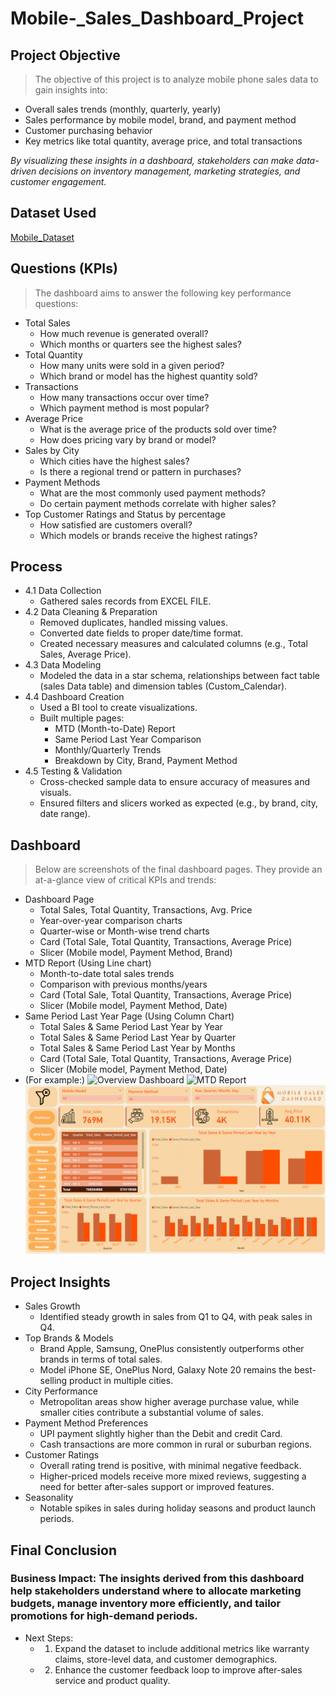 # Mobile-_Sales_Dashboard_Project
## Project Objective
> The objective of this project is to analyze mobile phone sales data to gain insights into:
* Overall sales trends (monthly, quarterly, yearly)
* Sales performance by mobile model, brand, and payment method
* Customer purchasing behavior
* Key metrics like total quantity, average price, and total transactions
  
_By visualizing these insights in a dashboard, stakeholders can make data-driven decisions on inventory management, marketing strategies, and customer engagement._

## Dataset Used
[Mobile_Dataset](https://github.com/Gmanas7735/Mobile-_Sales_Dashboard_Project/blob/main/Mobile%20Sales%20Data.xlsx)

## Questions (KPIs)
> The dashboard aims to answer the following key performance questions:
* Total Sales
  * How much revenue is generated overall?
  * Which months or quarters see the highest sales?
* Total Quantity
  * How many units were sold in a given period?
  * Which brand or model has the highest quantity sold?
* Transactions
  * How many transactions occur over time?
  * Which payment method is most popular?
* Average Price
  * What is the average price of the products sold over time?
  * How does pricing vary by brand or model?
* Sales by City
  * Which cities have the highest sales?
  * Is there a regional trend or pattern in purchases?
* Payment Methods
  * What are the most commonly used payment methods?
  * Do certain payment methods correlate with higher sales?
* Top Customer Ratings and Status by percentage
  * How satisfied are customers overall?
  * Which models or brands receive the highest ratings?

## Process
* 4.1 Data Collection
  * Gathered sales records from EXCEL FILE.
* 4.2 Data Cleaning & Preparation
  * Removed duplicates, handled missing values.
  * Converted date fields to proper date/time format.
  * Created necessary measures and calculated columns (e.g., Total Sales, Average Price).
* 4.3 Data Modeling
  * Modeled the data in a star schema, relationships between fact table (sales Data table) and dimension tables (Custom_Calendar).
* 4.4 Dashboard Creation
  * Used a BI tool to create visualizations.
  * Built multiple pages:
    * MTD (Month-to-Date) Report
    * Same Period Last Year Comparison
    * Monthly/Quarterly Trends
    * Breakdown by City, Brand, Payment Method
* 4.5 Testing & Validation
  * Cross-checked sample data to ensure accuracy of measures and visuals.
  * Ensured filters and slicers worked as expected (e.g., by brand, city, date range).

## Dashboard
> Below are screenshots of the final dashboard pages. They provide an at-a-glance view of critical KPIs and trends:
* Dashboard Page
  * Total Sales, Total Quantity, Transactions, Avg. Price
  * Year-over-year comparison charts
  * Quarter-wise or Month-wise trend charts
  * Card (Total Sale, Total Quantity, Transactions, Average Price)
  * Slicer (Mobile model, Payment Method, Brand)
* MTD Report (Using Line chart)
  * Month-to-date total sales trends
  * Comparison with previous months/years
  * Card (Total Sale, Total Quantity, Transactions, Average Price)
  * Slicer (Mobile model, Payment Method, Date)
* Same Period Last Year Page (Using Column Chart)
  * Total Sales & Same Period Last Year by Year
  * Total Sales & Same Period Last Year by Quarter 
  * Total Sales & Same Period Last Year by Months 
  * Card (Total Sale, Total Quantity, Transactions, Average Price)
  * Slicer (Mobile model, Payment Method, Date)
* (For example:)
![Overview Dashboard]([images/overview.png](https://github.com/Gmanas7735/Mobile-_Sales_Dashboard_Project/blob/main/Dashboard.png))
![MTD Report]([images/mtd_report.png](https://github.com/Gmanas7735/Mobile-_Sales_Dashboard_Project/blob/main/MTD.png))
![Same Period Last Year Page](https://github.com/Gmanas7735/Mobile-_Sales_Dashboard_Project/blob/main/SPLY.png)

## Project Insights
* Sales Growth
  * Identified steady growth in sales from Q1 to Q4, with peak sales in Q4.
* Top Brands & Models
  * Brand Apple, Samsung, OnePlus consistently outperforms other brands in terms of total sales.
  * Model iPhone SE, OnePlus Nord, Galaxy Note 20 remains the best-selling product in multiple cities.
* City Performance
  * Metropolitan areas show higher average purchase value, while smaller cities contribute a substantial volume of sales.
* Payment Method Preferences
  * UPI payment slightly higher than the Debit and credit Card.
  * Cash transactions are more common in rural or suburban regions.
* Customer Ratings
  * Overall rating trend is positive, with minimal negative feedback.
  * Higher-priced models receive more mixed reviews, suggesting a need for better after-sales support or improved features.
* Seasonality
  * Notable spikes in sales during holiday seasons and product launch periods.

## Final Conclusion
### Business Impact: The insights derived from this dashboard help stakeholders understand where to allocate marketing budgets, manage inventory more efficiently, and tailor promotions for high-demand periods.
* Next Steps:
  * 1.	Expand the dataset to include additional metrics like warranty claims, store-level data, and customer demographics.
  * 2.	Enhance the customer feedback loop to improve after-sales service and product quality.

